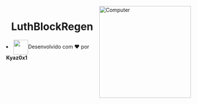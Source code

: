 <img src="https://luthcraft.net/img/logo.png" width="250px" align="right" alt="Computer">
<h1 align="center">LuthBlockRegen</h1>


<li align="left"><img align="center" width="40px" src="https://media2.giphy.com/media/6IAzxmKVaYDLFMe1Aw/giphy.gif">Desenvolvido com &#10084; por <strong>Kyaz0x1 </strong></li>
